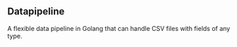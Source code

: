 ## Datapipeline

A flexible data pipeline in Golang that can handle CSV files with fields of any type.
